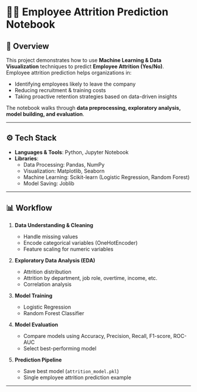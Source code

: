 # 👨‍💼 Employee Attrition Prediction Notebook  

## 📌 Overview  
This project demonstrates how to use **Machine Learning & Data Visualization** techniques to predict **Employee Attrition (Yes/No)**.  
Employee attrition prediction helps organizations in:  
- Identifying employees likely to leave the company  
- Reducing recruitment & training costs  
- Taking proactive retention strategies based on data-driven insights  

The notebook walks through **data preprocessing, exploratory analysis, model building, and evaluation**.  

---  

## ⚙️ Tech Stack  
- **Languages & Tools**: Python, Jupyter Notebook  
- **Libraries**:  
  - Data Processing: Pandas, NumPy  
  - Visualization: Matplotlib, Seaborn  
  - Machine Learning: Scikit-learn (Logistic Regression, Random Forest)  
  - Model Saving: Joblib  

---  

## 📊 Workflow  
1. **Data Understanding & Cleaning**  
   - Handle missing values  
   - Encode categorical variables (OneHotEncoder)  
   - Feature scaling for numeric variables  

2. **Exploratory Data Analysis (EDA)**  
   - Attrition distribution  
   - Attrition by department, job role, overtime, income, etc.  
   - Correlation analysis  

3. **Model Training**  
   - Logistic Regression  
   - Random Forest Classifier  

4. **Model Evaluation**  
   - Compare models using Accuracy, Precision, Recall, F1-score, ROC-AUC  
   - Select best-performing model  

5. **Prediction Pipeline**  
   - Save best model (`attrition_model.pkl`)  
   - Single employee attrition prediction example  

---  


